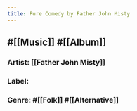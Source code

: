 ```yaml
---
title: Pure Comedy by Father John Misty
---
```


## #[[Music]] #[[Album]]
### Artist: [[Father John Misty]]

### Label:

### Genre: #[[Folk]] #[[Alternative]]
